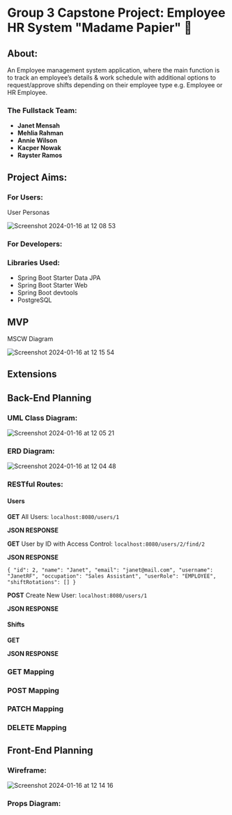 # Group 3 Capstone Project: Employee HR System "Madame Papier" 📅

## About:
An Employee management system application, where the main function is to track an employee’s details & work schedule with additional options to request/approve shifts depending on their employee type e.g. Employee or HR Employee.

### The Fullstack Team:
* **Janet Mensah**
* **Mehlia Rahman**
* **Annie Wilson**
* **Kacper Nowak**
* **Rayster Ramos**

## Project Aims:
### For Users:

User Personas

![Screenshot 2024-01-16 at 12 08 53](https://github.com/mehlia/capstone-project-group-3/assets/131881583/472bfcd1-aa53-469f-b56f-1fced9e939e1)


### For Developers:

### Libraries Used:
* Spring Boot Starter Data JPA
* Spring Boot Starter Web
* Spring Boot devtools
* PostgreSQL

## MVP

MSCW Diagram

![Screenshot 2024-01-16 at 12 15 54](https://github.com/mehlia/capstone-project-group-3/assets/131881583/4fae84d7-7b49-4062-bece-56c2f0050f46)

## Extensions

## Back-End Planning

### UML Class Diagram:

![Screenshot 2024-01-16 at 12 05 21](https://github.com/mehlia/capstone-project-group-3/assets/131881583/b09655da-b2fe-449e-98a6-93f6e00f845b)

### ERD Diagram:

![Screenshot 2024-01-16 at 12 04 48](https://github.com/mehlia/capstone-project-group-3/assets/131881583/5ee24798-3f4a-46c7-878d-beab003e2338)

### RESTful Routes:

#### Users

**GET** All Users: `localhost:8080/users/1`

**JSON RESPONSE**


**GET** User by ID with Access Control: `localhost:8080/users/2/find/2`

**JSON RESPONSE**

`{
    "id": 2,
    "name": "Janet",
    "email": "janet@mail.com",
    "username": "JanetRF",
    "occupation": "Sales Assistant",
    "userRole": "EMPLOYEE",
    "shiftRotations": []
}`


**POST** Create New User: `localhost:8080/users/1`

**JSON RESPONSE**


#### Shifts

**GET** 

**JSON RESPONSE**


### GET Mapping

### POST Mapping
	
### PATCH Mapping

### DELETE Mapping


## Front-End Planning

### Wireframe:

![Screenshot 2024-01-16 at 12 14 16](https://github.com/mehlia/capstone-project-group-3/assets/131881583/794e0537-f6aa-4b8c-b57d-226235fe84fe)

### Props Diagram:






